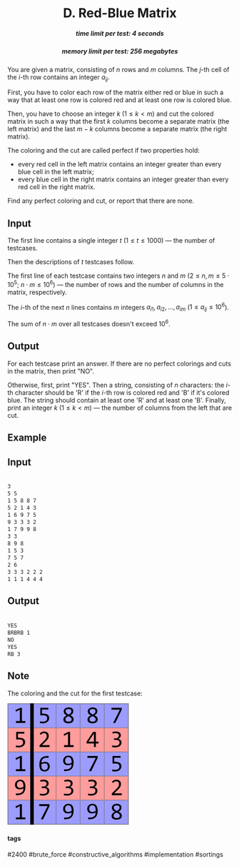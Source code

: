 <h1 style='text-align: center;'> D. Red-Blue Matrix</h1>

<h5 style='text-align: center;'>time limit per test: 4 seconds</h5>
<h5 style='text-align: center;'>memory limit per test: 256 megabytes</h5>

You are given a matrix, consisting of $n$ rows and $m$ columns. The $j$-th cell of the $i$-th row contains an integer $a_{ij}$.

First, you have to color each row of the matrix either red or blue in such a way that at least one row is colored red and at least one row is colored blue.

Then, you have to choose an integer $k$ ($1 \le k < m$) and cut the colored matrix in such a way that the first $k$ columns become a separate matrix (the left matrix) and the last $m-k$ columns become a separate matrix (the right matrix).

The coloring and the cut are called perfect if two properties hold: 

* every red cell in the left matrix contains an integer greater than every blue cell in the left matrix;
* every blue cell in the right matrix contains an integer greater than every red cell in the right matrix.

Find any perfect coloring and cut, or report that there are none.

## Input

The first line contains a single integer $t$ ($1 \le t \le 1000$) — the number of testcases.

Then the descriptions of $t$ testcases follow.

The first line of each testcase contains two integers $n$ and $m$ ($2 \le n, m \le 5 \cdot 10^5$; $n \cdot m \le 10^6$) — the number of rows and the number of columns in the matrix, respectively.

The $i$-th of the next $n$ lines contains $m$ integers $a_{i1}, a_{i2}, \dots, a_{im}$ ($1 \le a_{ij} \le 10^6$).

The sum of $n \cdot m$ over all testcases doesn't exceed $10^6$.

## Output

For each testcase print an answer. If there are no perfect colorings and cuts in the matrix, then print "NO".

Otherwise, first, print "YES". Then a string, consisting of $n$ characters: the $i$-th character should be 'R' if the $i$-th row is colored red and 'B' if it's colored blue. The string should contain at least one 'R' and at least one 'B'. Finally, print an integer $k$ ($1 \le k < m$) — the number of columns from the left that are cut.

## Example

## Input


```

3
5 5
1 5 8 8 7
5 2 1 4 3
1 6 9 7 5
9 3 3 3 2
1 7 9 9 8
3 3
8 9 8
1 5 3
7 5 7
2 6
3 3 3 2 2 2
1 1 1 4 4 4

```
## Output


```

YES
BRBRB 1
NO
YES
RB 3

```
## Note

The coloring and the cut for the first testcase:

 ![](images/41f1b7d4902183a90380cc7326cd43edd762d753.png) 

#### tags 

#2400 #brute_force #constructive_algorithms #implementation #sortings 